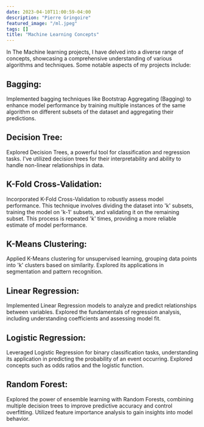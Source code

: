 ```yaml
---
date: 2023-04-10T11:00:59-04:00
description: "Pierre Gringoire"
featured_image: "/ml.jpeg"
tags: []
title: "Machine Learning Concepts"
---
```


In The Machine learning projects, I have delved into a diverse range of concepts, showcasing a comprehensive understanding of various algorithms and techniques. Some notable aspects of my projects include:

## Bagging:

Implemented bagging techniques like Bootstrap Aggregating (Bagging) to enhance model performance by training multiple instances of the same algorithm on different subsets of the dataset and aggregating their predictions.

## Decision Tree:

Explored Decision Trees, a powerful tool for classification and regression tasks. I've utilized decision trees for their interpretability and ability to handle non-linear relationships in data.

## K-Fold Cross-Validation:

Incorporated K-Fold Cross-Validation to robustly assess model performance. This technique involves dividing the dataset into 'k' subsets, training the model on 'k-1' subsets, and validating it on the remaining subset. This process is repeated 'k' times, providing a more reliable estimate of model performance.

## K-Means Clustering:

Applied K-Means clustering for unsupervised learning, grouping data points into 'k' clusters based on similarity. Explored its applications in segmentation and pattern recognition.

## Linear Regression:

Implemented Linear Regression models to analyze and predict relationships between variables. Explored the fundamentals of regression analysis, including understanding coefficients and assessing model fit.

## Logistic Regression:

Leveraged Logistic Regression for binary classification tasks, understanding its application in predicting the probability of an event occurring. Explored concepts such as odds ratios and the logistic function.

## Random Forest:

Explored the power of ensemble learning with Random Forests, combining multiple decision trees to improve predictive accuracy and control overfitting. Utilized feature importance analysis to gain insights into model behavior.
